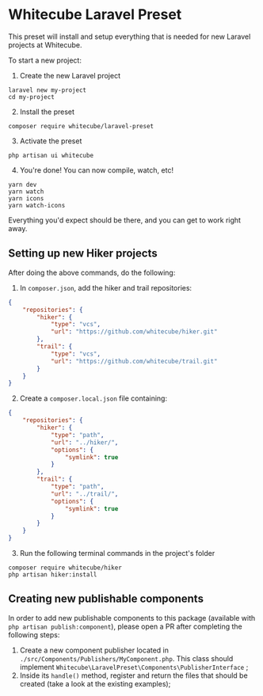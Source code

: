 # Whitecube Laravel Preset

This preset will install and setup everything that is needed for new Laravel projects at Whitecube.

To start a new project:

1. Create the new Laravel project

```shellsession
laravel new my-project
cd my-project
```

2. Install the preset

```shellsession
composer require whitecube/laravel-preset
```

3. Activate the preset

```shellsession
php artisan ui whitecube
```

4. You're done! You can now compile, watch, etc!

```shellsession
yarn dev
yarn watch
yarn icons
yarn watch-icons
```

Everything you'd expect should be there, and you can get to work right away.

## Setting up new Hiker projects

After doing the above commands, do the following:

1. In `composer.json`, add the hiker and trail repositories:

```json
{
    "repositories": {
        "hiker": {
            "type": "vcs",
            "url": "https://github.com/whitecube/hiker.git"
        },
        "trail": {
            "type": "vcs",
            "url": "https://github.com/whitecube/trail.git"
        }
    }
}
```

2. Create a `composer.local.json` file containing:

```json
{
    "repositories": {
        "hiker": {
            "type": "path",
            "url": "../hiker/",
            "options": {
                "symlink": true
            }
        },
        "trail": {
            "type": "path",
            "url": "../trail/",
            "options": {
                "symlink": true
            }
        }
    }
}
```

3. Run the following terminal commands in the project's folder

```shellsession
composer require whitecube/hiker
php artisan hiker:install
```

## Creating new publishable components

In order to add new publishable components to this package (available with `php artisan publish:component`), please open a PR after completing the following steps:

1. Create a new component publisher located in `./src/Components/Publishers/MyComponent.php`. This class should implement `Whitecube\LaravelPreset\Components\PublisherInterface` ;
2. Inside its `handle()` method, register and return the files that should be created (take a look at the existing examples);
